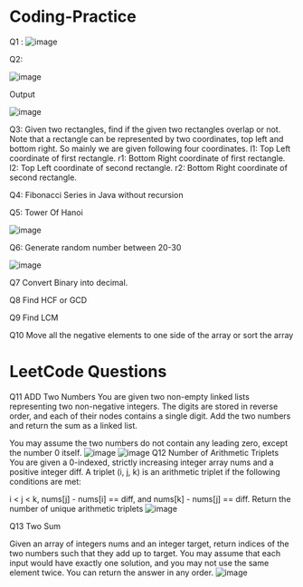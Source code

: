 # Coding-Practice

Q1 :
![image](https://user-images.githubusercontent.com/77162392/180597156-4b49003f-c4fd-4c05-aee0-766887dc27c8.png)

Q2:

![image](https://user-images.githubusercontent.com/77162392/180598479-098fbed3-6002-4d61-a521-d4fbf703b1ac.png)

Output

![image](https://user-images.githubusercontent.com/77162392/180598488-38314f9a-0228-44b9-8fad-fb2c4cc5065a.png)

Q3:
Given two rectangles, find if the given two rectangles overlap or not.
Note that a rectangle can be represented by two coordinates, top left and bottom right. So mainly we are given following four coordinates. 
l1: Top Left coordinate of first rectangle. 
r1: Bottom Right coordinate of first rectangle. 
l2: Top Left coordinate of second rectangle. 
r2: Bottom Right coordinate of second rectangle.

Q4:
Fibonacci Series in Java without recursion

Q5:
Tower Of Hanoi

![image](https://user-images.githubusercontent.com/77162392/180857630-32683543-dcc6-4c4f-9195-3fab47b9fd81.png)

Q6:
Generate random number between 20-30

![image](https://user-images.githubusercontent.com/77162392/180862163-6858496e-b156-4b57-b52e-1636776957eb.png)

Q7
 Convert Binary into decimal.
 
 Q8
 Find HCF or GCD
 
 Q9
 Find LCM
 
 Q10
 Move all the negative elements to one side of the array or sort the array
 
# LeetCode Questions

Q11 ADD Two Numbers
You are given two non-empty linked lists representing two non-negative integers. The digits are stored in reverse order, and each of their nodes contains a single digit. Add the two numbers and return the sum as a linked list.

You may assume the two numbers do not contain any leading zero, except the number 0 itself.
![image](https://user-images.githubusercontent.com/77162392/183926361-f2573eae-68e0-4ee3-ad68-3c466d461a81.png)
![image](https://user-images.githubusercontent.com/77162392/183926627-8634ce88-b396-4980-9f2a-cce5e140cdaf.png)
Q12 Number of Arithmetic Triplets
You are given a 0-indexed, strictly increasing integer array nums and a positive integer diff. A triplet (i, j, k) is an arithmetic triplet if the following conditions are met:

i < j < k,
nums[j] - nums[i] == diff, and
nums[k] - nums[j] == diff.
Return the number of unique arithmetic triplets
![image](https://user-images.githubusercontent.com/77162392/183928725-9b988e09-1761-4d2b-a2e1-1bd58703c5f4.png)

Q13 Two Sum

Given an array of integers nums and an integer target, return indices of the two numbers such that they add up to target.
You may assume that each input would have exactly one solution, and you may not use the same element twice.
You can return the answer in any order.
![image](https://user-images.githubusercontent.com/77162392/183928890-ff7f435e-3e09-4efa-96ca-c759beb3dafa.png)

